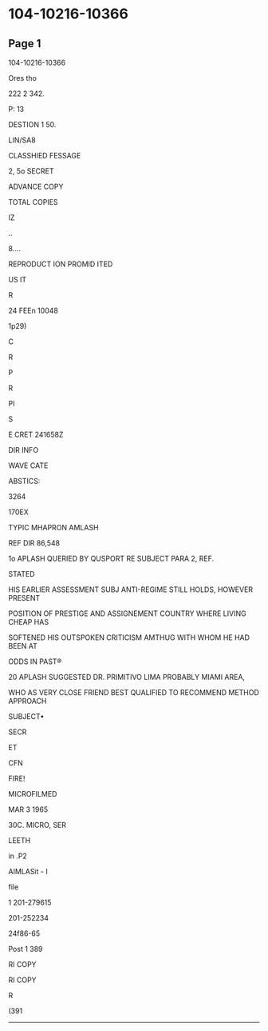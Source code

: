 # 104-10216-10366

## Page 1

104-10216-10366

Ores tho

222 2 342.

P: 13

DESTION 1 50.

LIN/SA8

CLASSHIED FESSAGE

2, 5o SECRET

ADVANCE COPY

TOTAL COPIES

IZ

..

8....

REPRODUCT ION PROMID ITED

US IT

R

24 FEEn 10048

1p29)

C

R

P

R

PI

S

E CRET 241658Z

DIR INFO

WAVE CATE

ABSTICS:

3264

170EX

TYPIC MHAPRON AMLASH

REF DIR 86,548

1o APLASH QUERIED BY QUSPORT RE SUBJECT PARA 2, REF.

STATED

HIS EARLIER ASSESSMENT SUBJ ANTI-REGIME STILL HOLDS, HOWEVER PRESENT

POSITION OF PRESTIGE AND ASSIGNEMENT COUNTRY WHERE LIVING CHEAP HAS

SOFTENED HIS OUTSPOKEN CRITICISM AMTHUG WITH WHOM HE HAD BEEN AT

ODDS IN PAST®

20 APLASH SUGGESTED DR. PRIMITIVO LIMA PROBABLY MIAMI AREA,

WHO AS VERY CLOSE FRIEND BEST QUALIFIED TO RECOMMEND METHOD APPROACH

SUBJECT•

SECR

ET

CFN

FIRE!

MICROFILMED

MAR 3 1965

30C. MICRO, SER

LEETH

in .P2

AIMLASit - I

file

1 201-279615

201-252234

24f86-65

Post 1 389

RI COPY

RI COPY

R

(391

---

